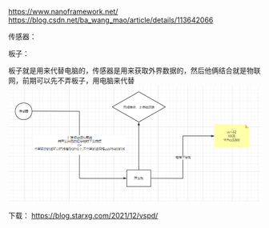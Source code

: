 https://www.nanoframework.net/
https://blog.csdn.net/ba_wang_mao/article/details/113642066

传感器：


板子：


板子就是用来代替电脑的，传感器是用来获取外界数据的，然后他俩结合就是物联网，前期可以先不弄板子，用电脑来代替
![一般iot流程图](../../Images/%E4%B8%80%E8%88%ACiot%E6%B5%81%E7%A8%8B.png)


下载：
https://blog.starxg.com/2021/12/vspd/